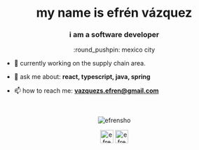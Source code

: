 <h1 align="center">my name is efrén vázquez</h1>
<h3 align="center">i am a software developer</h3>
<p align="center">:round_pushpin: mexico city</p>

- 🚚 currently working on the supply chain area.

- 💬 ask me about: **react, typescript, java, spring**

- 📫 how to reach me: **vazquezs.efren@gmail.com**

<br/>
<p align="center"><img align="center" src="https://github-readme-stats.vercel.app/api/top-langs/?username=efrensho&layout=compact&hide=html" alt="efrensho" /></p>

<p align="center">
<a href="https://codepen.io/efrensho" target="blank"><img align="center" src="https://cdn.jsdelivr.net/npm/simple-icons@3.0.1/icons/codepen.svg" alt="efrensho" height="30" width="30" /></a>
<a href="https://twitter.com/efrenshou" target="blank"><img align="center" src="https://cdn.jsdelivr.net/npm/simple-icons@3.0.1/icons/twitter.svg" alt="efrenshou" height="30" width="30" /></a>
</p><br/>
